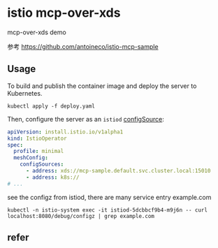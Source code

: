 # istio mcp-over-xds

mcp-over-xds demo

参考 https://github.com/antoineco/istio-mcp-sample

## Usage

To build and publish the container image and deploy the server to Kubernetes.

```
kubectl apply -f deploy.yaml
```

Then, configure the server as an `istiod` [configSource][istio-cfgsrc]:

```yaml
apiVersion: install.istio.io/v1alpha1
kind: IstioOperator
spec:
  profile: minimal
  meshConfig:
    configSources:
      - address: xds://mcp-sample.default.svc.cluster.local:15010
      - address: k8s://
# ...
```

see the configz from istiod, there are many service entry example.com

```
kubectl -n istio-system exec -it istiod-5dcbbcf9b4-m9j6n -- curl localhost:8080/debug/configz | grep example.com
```

## refer

[mcp-design]: https://docs.google.com/document/d/1lHjUzDY-4hxElWN7g6pz-_Ws7yIPt62tmX3iGs_uLyI/

[istio-cfgsrc]: https://istio.io/latest/docs/reference/config/istio.mesh.v1alpha1/#ConfigSource

[mcpoverxds]: https://github.com/zirain/mcpoverxds
